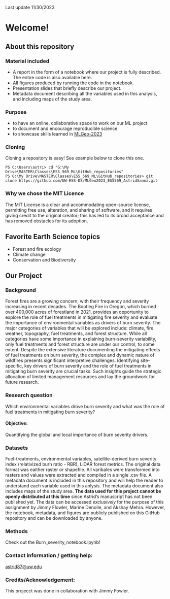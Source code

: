 Last update 11/30/2023
# Welcome!

## About this repository

### Material included 
* A report in the form of a notebook where our project is fully described. The entire code is also available here.
* All figures produced by running the code in the notebook.
* Presentation slides that briefly describe our project.
* Metadata document describing all the variables used in this analysis, and including maps of the study area. 

### Purpose 
* to have an online, collaborative space to work on our ML project
* to document and encourage reproducible science
* to showcase skills learned in [MLGeo-2023](https://github.com/UW-ESS-DS/MLGeo-2023)

### Cloning
Cloning a repository is easy! See example below to clone this one. 
```
PS C:\Users\astri> cd "G:\My Drive\MASTER\Classes\ESS_569_ML\GitHub_repositories"
PS G:\My Drive\MASTER\Classes\ESS_569_ML\GitHub_repositories> git clone https://github.com/UW-ESS-DS/MLGeo2023_ESS569_AstridSanna.git
```
### Why we chose the MIT Licence 
The MIT License is a clear and accommodating open-source license, permitting free use, alteration, and sharing of software, and it 
requires giving credit to the original creator; this has led to its broad acceptance and has removed obstacles for its adoption.

## Favorite Earth Science topics
* Forest and fire ecology
* Climate change
* Conservation and Biodiversity
 
## Our Project 
### Background 
Forest fires are a growing concern, with their frequency and severity increasing in recent decades. 
The Bootleg Fire in Oregon, which burned over 400,000 acres of forestland in 2021, provides an opportunity 
to explore the role of fuel treatments in mitigating fire severity and evaluate the importance of 
environmental variables as drivers of burn severity. The major categories of variables that will be 
explored include: climate, fire weather, topography, fuel treatments, and forest structure. 
While all categories have some importance in explaining burn-severity variability, only fuel treatments 
and forest structure are under our control, to some extent. Despite the extensive literature documenting 
the mitigating effects of fuel treatments on burn severity, the complex and dynamic nature of wildfires 
presents significant interpretive challenges. Identifying site-specific, key drivers of burn severity and 
the role of fuel treatments in mitigating burn severity are crucial tasks. Such insights guide the strategic 
allocation of limited management resources and lay the groundwork for future research. 

### Research question
Which environmental variables drove burn severity and what was the role of fuel treatments in mitigating burn severity?
#### Objective: 
Quantifying the global and local importance of burn severity drivers.

### Datasets 
Fuel-treatments, environmental variables, satellite-derived burn severity index (relativized burn ratio - RBR), LiDAR forest metrics. 
The original data format was eaither raster or shapefile. All varibales were transformed into rasters and values were extracted and compiled in a 
single .csv file. A metadata document is included in this repository and will help the reader to understand each variable used in this anlysis. 
The metadata document also includes maps of the study area. **The data used for this project cannot be openly distributed at this time** since 
Astrid’s manuscript has not been published yet. The data can be accessed *exclusively* for the purpose of this assignment 
by Jimmy Flowler, Marine Denolle, and Akshay Mehra. However, the notebook, metadata, and figures are publicly published on this GitHub repository 
and can be downloaded by anyone. 

### Methods 
Check out the Burn_severity_notebook.ipynb! 

### Contact information / getting help: 
astrid87@uw.edu

### Credits/Acknowledgement: 
This projecct was done in collaboration with Jimmy Fowler.

